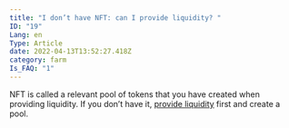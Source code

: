 ```yaml
---
title: "I don’t have NFT: can I provide liquidity? "
ID: "19"
Lang: en
Type: Article
date: 2022-04-13T13:52:27.418Z
category: farm
Is_FAQ: "1"
---
```

NFT is called a relevant pool of tokens that you have created when providing liquidity. If you don’t have it, [provide liquidity](https://docs.google.com/document/d/1GRzlSy1AAh4iRKR9W30OCUtmTr3_7gVdK4Pzq-9MWCo/edit#heading=h.2wc3g5ylgxe4) first and create a pool.